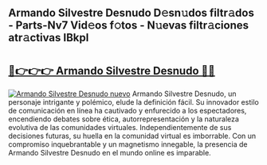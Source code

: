 ## Armando Silvestre Desnudo D𝚎sn𝚞dos filtr𝚊dos - Parts-Nv7 Vid𝚎os f𝚘tos - N𝚞evas filtr𝚊ciones atr𝚊ctivas IBkpl

# <h2><a href="http://mb7ta4t.tromn.icu/?c=Armando+Silvestre+Desnudo">🔗👉👉👉 Armando Silvestre Desnudo 🔗🔗</a></h2>

[![Armando Silvestre Desnudo nuevo](https://i.imgur.com/pEAQMta.gif)](http://mb7ta4t.tromn.icu/?c=Armando+Silvestre+Desnudo)
Armando Silvestre Desnudo, un personaje intrigante y polémico, elude la definición fácil. Su innovador estilo de comunicación en línea ha cautivado y enfurecido a los espectadores, encendiendo debates sobre ética, autorrepresentación y la naturaleza evolutiva de las comunidades virtuales. Independientemente de sus decisiones futuras, su huella en la comunidad virtual es imborrable. Con un compromiso inquebrantable y un magnetismo innegable, la presencia de Armando Silvestre Desnudo en el mundo online es imparable.
